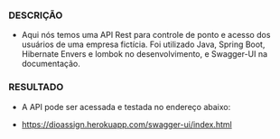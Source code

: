 ### DESCRIÇÃO

- Aqui nós temos uma API Rest para controle de ponto e acesso dos
usuários de uma empresa fictícia. Foi utilizado Java, Spring Boot,
Hibernate Envers e lombok no desenvolvimento, e Swagger-UI na
documentação.

### RESULTADO

- A API pode ser acessada e testada no endereço abaixo:

+ https://dioassign.herokuapp.com/swagger-ui/index.html
